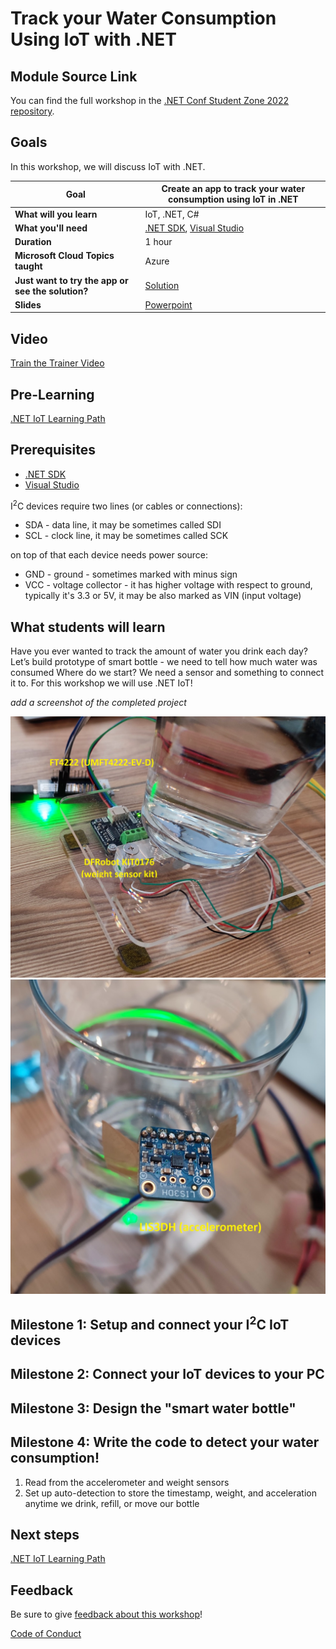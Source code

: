 # Track your Water Consumption Using IoT with .NET

## Module Source Link

You can find the full workshop in the [.NET Conf Student Zone 2022 repository](https://github.com/microsoft/dotnetconf-studentzone/tree/main/Using%20IOT%20and%20.NET).

## Goals

In this workshop, we will discuss IoT with .NET.

| **Goal**              | Create an app to track your water consumption using IoT in .NET                                    |
| ----------------------------- | --------------------------------------------------------------------- |
| **What will you learn**       | IoT, .NET, C#                                        |
| **What you'll need**          | [.NET SDK](https://dotnet.microsoft.com/download/dotnet/6.0?WT.mc_id=academic-78652-leestott), [Visual Studio](https://visualstudio.microsoft.com/?WT.mc_id=academic-78652-leestott) |
| **Duration**                  | 1 hour                                                                |
| **Microsoft Cloud Topics taught**                  | Azure                                                                |
| **Just want to try the app or see the solution?** | [Solution](solution)                          |
| **Slides** | [Powerpoint](slides.pdf) 
                         
## Video

[Train the Trainer Video](https://aka.ms/studentzone-iot)

## Pre-Learning

[.NET IoT Learning Path](https://aka.ms/dotnetIOT)

## Prerequisites

- [.NET SDK](https://dotnet.microsoft.com/download/dotnet/6.0?WT.mc_id=academic-78652-leestott)
- [Visual Studio](https://visualstudio.microsoft.com/?WT.mc_id=academic-78652-leestott)

I<sup>2</sup>C devices require two lines (or cables or connections):
- SDA - data line, it may be sometimes called SDI
- SCL - clock line, it may be sometimes called SCK

on top of that each device needs power source:
- GND - ground - sometimes marked with minus sign
- VCC - voltage collector - it has higher voltage with respect to ground, typically it's 3.3 or 5V, it may be also marked as VIN (input voltage)

## What students will learn

Have you ever wanted to track the amount of water you drink each day? Let’s build prototype of smart bottle - we need to tell how much water was consumed Where do we start? We need a sensor and something to connect it to. For this workshop we will use .NET IoT!

*add a screenshot of the completed project*

![Smart Water Bottle 1](solution/pictures/setup-1.jpg) ![Smart Water Bottle 2](solution/pictures/setup-2.jpg)

## Milestone 1: Setup and connect your I<sup>2</sup>C IoT devices

## Milestone 2: Connect your IoT devices to your PC

## Milestone 3: Design the "smart water bottle"

## Milestone 4: Write the code to detect your water consumption!
   1. Read from the accelerometer and weight sensors
   2. Set up auto-detection to store the timestamp, weight, and acceleration anytime we drink, refill, or move our bottle

## Next steps

[.NET IoT Learning Path](https://aka.ms/dotnetIOT)

## Feedback

Be sure to give [feedback about this workshop](https://forms.office.com/r/MdhJWMZthR)!

[Code of Conduct](../CODE_OF_CONDUCT.md)

